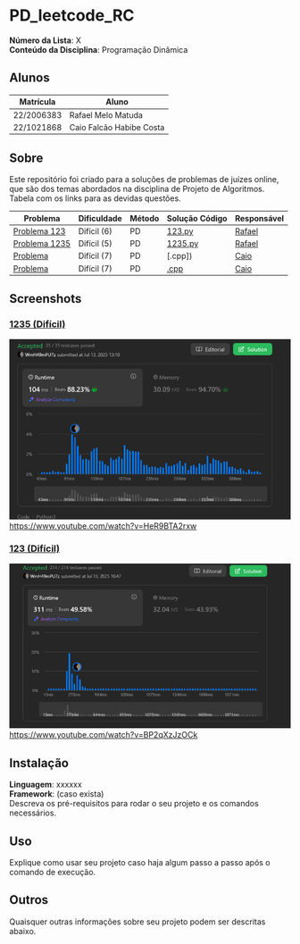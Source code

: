 # PD_leetcode_RC

**Número da Lista**: X<br>
**Conteúdo da Disciplina**: Programação Dinâmica<br>

## Alunos
|Matrícula | Aluno |
| -- | -- |
| 22/2006383 	  |  Rafael Melo Matuda |
| 22/1021868  |  Caio Falcão Habibe Costa |

## Sobre 
Este repositório foi criado para a soluções de problemas de juízes online, que são dos temas abordados na disciplina de Projeto de Algoritmos.
Tabela com os links para as devidas questões.

| Problema | Dificuldade | Método | Solução Código | Responsável                             |
| -------- | ----------- | ------ | -------------- | --------------------------------------- |
| [Problema 123](https://leetcode.com/problems/best-time-to-buy-and-sell-stock-iii/description/) | Difícil (6) | PD | [123.py](https://github.com/projeto-de-algoritmos-2025/PD_leetcode_RC/blob/master/Questoes/123.py) | [Rafael](https://github.com/rmatuda) |
| [Problema 1235](https://leetcode.com/problems/maximum-profit-in-job-scheduling/) | Difícil (5) | PD | [1235.py](https://github.com/projeto-de-algoritmos-2025/PD_leetcode_RC/blob/master/Questoes/1235.py) | [Rafael](https://github.com/rmatuda) |
| [Problema ]() | Difícil (7) | PD | [.cpp]) | [Caio](https://github.com/caiohabibe) |
| [Problema ]() | Difícil (7) | PD | [.cpp]() | [Caio](https://github.com/caiohabibe) |


## Screenshots
### [1235 (Difícil) ](https://leetcode.com/problems/maximum-profit-in-job-scheduling/)

![PrintResolucao1235](/Questoes/1235.png)<br>
https://www.youtube.com/watch?v=HeR9BTA2rxw

### [123 (Difícil) ](https://leetcode.com/problems/best-time-to-buy-and-sell-stock-iii/description/)

![PrintResolucao123](/Questoes/123.png)<br>
https://www.youtube.com/watch?v=BP2qXzJzOCk

## Instalação 
**Linguagem**: xxxxxx<br>
**Framework**: (caso exista)<br>
Descreva os pré-requisitos para rodar o seu projeto e os comandos necessários.

## Uso 
Explique como usar seu projeto caso haja algum passo a passo após o comando de execução.

## Outros 
Quaisquer outras informações sobre seu projeto podem ser descritas abaixo.




